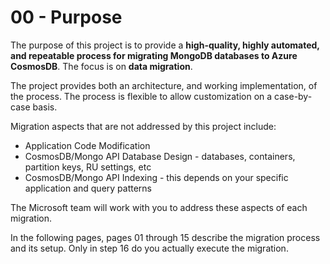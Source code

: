 # 00 - Purpose

The purpose of this project is to provide a **high-quality, highly automated, and repeatable process for migrating MongoDB databases to Azure CosmosDB**. The focus is on **data migration**.

The project provides both an architecture, and working implementation, of the process.
The process is flexible to allow customization on a case-by-case basis.

Migration aspects that are not addressed by this project include:
- Application Code Modification
- CosmosDB/Mongo API Database Design - databases, containers, partition keys, RU settings, etc
- CosmosDB/Mongo API Indexing - this depends on your specific application and query patterns

The Microsoft team will work with you to address these aspects of each migration.

In the following pages, pages 01 through 15 describe the migration process and its
setup.  Only in step 16 do you actually execute the migration.
